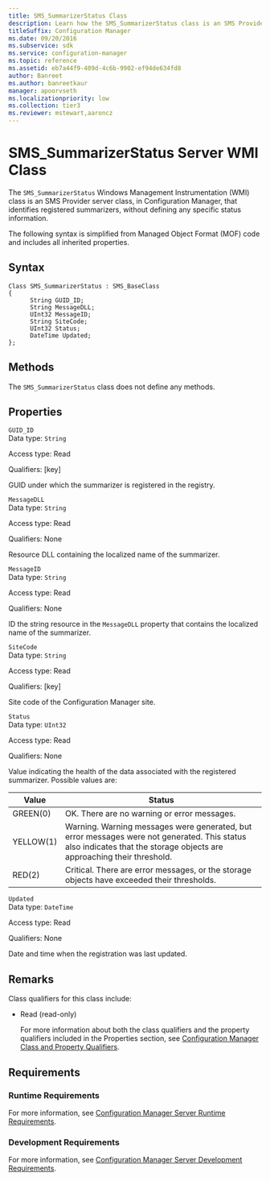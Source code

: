 ```yaml
---
title: SMS_SummarizerStatus Class
description: Learn how the SMS_SummarizerStatus class is an SMS Provider server class that identifies registered summarizers, without defining any specific status information.
titleSuffix: Configuration Manager
ms.date: 09/20/2016
ms.subservice: sdk
ms.service: configuration-manager
ms.topic: reference
ms.assetid: eb7a44f9-409d-4c6b-9902-ef94de634fd8
author: Banreet
ms.author: banreetkaur
manager: apoorvseth
ms.localizationpriority: low
ms.collection: tier3
ms.reviewer: mstewart,aaroncz 
---
```

# SMS_SummarizerStatus Server WMI Class
The `SMS_SummarizerStatus` Windows Management Instrumentation (WMI) class is an SMS Provider server class, in Configuration Manager, that identifies registered summarizers, without defining any specific status information.  

 The following syntax is simplified from Managed Object Format (MOF) code and includes all inherited properties.  

## Syntax  

```  
Class SMS_SummarizerStatus : SMS_BaseClass  
{  
      String GUID_ID;  
      String MessageDLL;  
      UInt32 MessageID;  
      String SiteCode;  
      UInt32 Status;  
      DateTime Updated;  
};  
```  

## Methods  
 The `SMS_SummarizerStatus` class does not define any methods.  

## Properties  
 `GUID_ID`  
 Data type: `String`  

 Access type: Read  

 Qualifiers: [key]  

 GUID under which the summarizer is registered in the registry.  

 `MessageDLL`  
 Data type: `String`  

 Access type: Read  

 Qualifiers: None  

 Resource DLL containing the localized name of the summarizer.  

 `MessageID`  
 Data type: `String`  

 Access type: Read  

 Qualifiers: None  

 ID the string resource in the `MessageDLL` property that contains the localized name of the summarizer.  

 `SiteCode`  
 Data type: `String`  

 Access type: Read  

 Qualifiers: [key]  

 Site code of the Configuration Manager site.  

 `Status`  
 Data type: `UInt32`  

 Access type: Read  

 Qualifiers: None  

 Value indicating the health of the data associated with the registered summarizer. Possible values are:  

| Value | Status |
| ----- | ------ |
|GREEN(0)|OK. There are no warning or error messages.|  
|YELLOW(1)|Warning. Warning messages were generated, but error messages were not generated. This status also indicates that the storage objects are approaching their threshold.|  
|RED(2)|Critical. There are error messages, or the storage objects have exceeded their thresholds.|  

 `Updated`  
 Data type: `DateTime`  

 Access type: Read  

 Qualifiers: None  

 Date and time when the registration was last updated.  

## Remarks  
 Class qualifiers for this class include:  

- Read (read-only)  

  For more information about both the class qualifiers and the property qualifiers included in the Properties section, see [Configuration Manager Class and Property Qualifiers](../../../../../develop/reference/misc/class-and-property-qualifiers.md).  

## Requirements  

### Runtime Requirements  
 For more information, see [Configuration Manager Server Runtime Requirements](../../../../../develop/core/reqs/server-runtime-requirements.md).  

### Development Requirements  
 For more information, see [Configuration Manager Server Development Requirements](../../../../../develop/core/reqs/server-development-requirements.md).  
